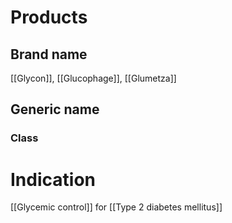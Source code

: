 # Products

## Brand name
[[Glycon]], [[Glucophage]], [[Glumetza]]

## Generic name


### Class


# Indication
[[Glycemic control]] for [[Type 2 diabetes mellitus]]
